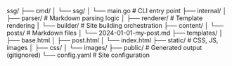  ssg/
  ├── cmd/
  │   └── ssg/
  │       └── main.go           # CLI entry point
  ├── internal/
  │   ├── parser/               # Markdown parsing logic
  │   ├── renderer/             # Template rendering
  │   └── builder/              # Site building orchestration
  ├── content/
  │   └── posts/                # Markdown files
  │       └── 2024-01-01-my-post.md
  ├── templates/
  │   ├── base.html
  │   ├── post.html
  │   └── index.html
  ├── static/                   # CSS, JS, images
  │   ├── css/
  │   └── images/
  ├── public/                   # Generated output (gitignored)
  └── config.yaml              # Site configuration